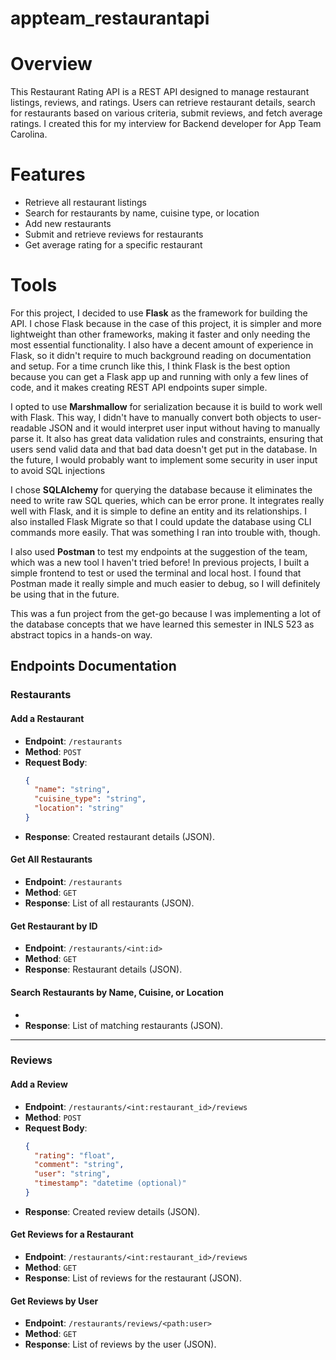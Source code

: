 # appteam_restaurantapi
# Overview
This Restaurant Rating API is a REST API designed to manage restaurant listings, reviews, and ratings. Users can retrieve restaurant details, search for restaurants based on various criteria, submit reviews, and fetch average ratings. I created this for my interview for Backend developer for App Team Carolina.

# Features
- Retrieve all restaurant listings
- Search for restaurants by name, cuisine type, or location
- Add new restaurants
- Submit and retrieve reviews for restaurants
- Get average rating for a specific restaurant

# Tools
For this project, I decided to use **Flask** as the framework for building the API. I chose Flask because in the case of this project, it is simpler and more lightweight than other frameworks, making it faster and only needing the most essential functionality. I also have a decent amount of experience in Flask, so it didn't require to much background reading on documentation and setup. For a time crunch like this, I think Flask is the best option because you can get a Flask app up and running with only a few lines of code, and it makes creating REST API endpoints super simple.

I opted to use **Marshmallow** for serialization because it is build to work well with Flask. This way, I didn't have to manually convert both objects to user-readable JSON and it would interpret user input without having to manually parse it. It also has great data validation rules and constraints, ensuring that users send valid data and that bad data doesn't get put in the database. In the future, I would probably want to implement some security in user input to avoid SQL injections 

I chose **SQLAlchemy** for querying the database because it eliminates the need to write raw SQL queries, which can be error prone. It integrates really well with Flask, and it is simple to define an entity and its relationships. I also installed Flask Migrate so that I could update the database using CLI commands more easily. That was something I ran into trouble with, though.

I also used **Postman** to test my endpoints at the suggestion of the team, which was a new tool I haven't tried before! In previous projects, I built a simple frontend to test or used the terminal and local host. I found that Postman made it really simple and much easier to debug, so I will definitely be using that in the future.

This was a fun project from the get-go because I was implementing a lot of the database concepts that we have learned this semester in INLS 523 as abstract topics in a hands-on way.

## Endpoints Documentation

### Restaurants

#### Add a Restaurant
- **Endpoint**: `/restaurants`
- **Method**: `POST`
- **Request Body**:
  ```json
  {
    "name": "string",
    "cuisine_type": "string",
    "location": "string"
  }
  ```
- **Response**: Created restaurant details (JSON).

#### Get All Restaurants
- **Endpoint**: `/restaurants`
- **Method**: `GET`
- **Response**: List of all restaurants (JSON).

#### Get Restaurant by ID
- **Endpoint**: `/restaurants/<int:id>`
- **Method**: `GET`
- **Response**: Restaurant details (JSON).

#### Search Restaurants by Name, Cuisine, or Location
- 
- **Response**: List of matching restaurants (JSON).

---

### Reviews

#### Add a Review
- **Endpoint**: `/restaurants/<int:restaurant_id>/reviews`
- **Method**: `POST`
- **Request Body**:
  ```json
  {
    "rating": "float",
    "comment": "string",
    "user": "string",
    "timestamp": "datetime (optional)"
  }
  ```
- **Response**: Created review details (JSON).

#### Get Reviews for a Restaurant
- **Endpoint**: `/restaurants/<int:restaurant_id>/reviews`
- **Method**: `GET`
- **Response**: List of reviews for the restaurant (JSON).

#### Get Reviews by User
- **Endpoint**: `/restaurants/reviews/<path:user>`
- **Method**: `GET`
- **Response**: List of reviews by the user (JSON).



